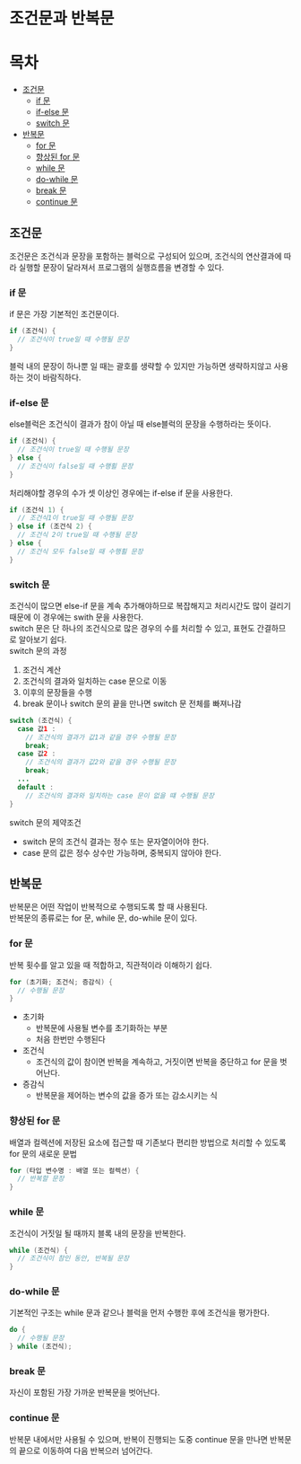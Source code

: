 <h1>조건문과 반복문</h1>
<h1>목차</h1>

- [조건문](#조건문)
  - [if 문](#if-문)
  - [if-else 문](#if-else-문)
  - [switch 문](#switch-문)
- [반복문](#반복문)
  - [for 문](#for-문)
  - [향상된 for 문](#향상된-for-문)
  - [while 문](#while-문)
  - [do-while 문](#do-while-문)
  - [break 문](#break-문)
  - [continue 문](#continue-문)

## 조건문
조건문은 조건식과 문장을 포함하는 블럭으로 구성되어 있으며, 조건식의 연산결과에 따라 실행할 문장이 달라져서 프로그램의 실행흐름을 변경할 수 있다.

### if 문
if 문은 가장 기본적인 조건문이다.
```java
if (조건식) {
  // 조건식이 true일 때 수행될 문장
}
```
블럭 내의 문장이 하나뿐 일 때는 괄호를 생략할 수 있지만 가능하면 생략하지않고 사용하는 것이 바람직하다.

### if-else 문
else블럭은 조건식이 결과가 참이 아닐 때 else블럭의 문장을 수행하라는 뜻이다.
```java
if (조건식) {
  // 조건식이 true일 때 수행될 문장
} else {
  // 조건식이 false일 때 수행횔 문장
}
```
처리해야할 경우의 수가 셋 이상인 경우에는 if-else if 문을 사용한다.
```java
if (조건식 1) {
  // 조건식1이 true일 때 수행될 문장
} else if (조건식 2) {
  // 조건식 2이 true일 때 수행될 문장
} else {
  // 조건식 모두 false일 때 수행횔 문장
}
```

### switch 문
조건식이 많으면 else-if 문을 계속 추가해야하므로 복잡해지고 처리시간도 많이 걸리기 때문에 이 경우에는 swith 문을 사용한다.   
switch 문은 단 하나의 조건식으로 많은 경우의 수를 처리할 수 있고, 표현도 간결하므로 알아보기 쉽다.   
switch 문의 과정
1. 조건식 계산
2. 조건식의 결과와 일치하는 case 문으로 이동
3. 이후의 문장들을 수행
4. break 문이나 switch 문의 끝을 만나면 switch 문 전체를 빠져나감

```java
switch (조건식) {
  case 값1 : 
    // 조건식의 결과가 값1과 같을 경우 수행될 문장
    break;
  case 값2 : 
    // 조건식의 결과가 값2와 같을 경우 수행될 문장
    break;
  ...
  default : 
    // 조건식의 결과와 일치하는 case 문이 없을 떄 수행될 문장
}
```
switch 문의 제약조건
- switch 문의 조건식 결과는 정수 또는 문자열이어야 한다.
- case 문의 값은 정수 상수만 가능하며, 중복되지 않아야 한다.

## 반복문
반복문은 어떤 작업이 반복적으로 수행되도록 할 때 사용된다.   
반복문의 종류로는 for 문, while 문, do-while 문이 있다.

### for 문
반복 횟수를 알고 있을 때 적합하고, 직관적이라 이해하기 쉽다.
```java
for (초기화; 조건식; 증감식) {
  // 수행될 문장
}
```
- 초기화
  - 반복문에 사용될 변수를 초기화하는 부분
  - 처음 한번만 수행된다
- 조건식
  - 조건식의 값이 참이면 반복을 계속하고, 거짓이면 반복을 중단하고 for 문을 벗어난다.
- 증감식
  - 반복문을 제어하는 변수의 값을 증가 또는 감소시키는 식

### 향상된 for 문
배열과 컬렉션에 저장된 요소에 접근할 때 기존보다 편리한 방법으로 처리할 수 있도록 for 문의 새로운 문법
```java
for (타입 변수명 : 배열 또는 컬렉션) {
  // 반복할 문장
}
```

### while 문
조건식이 거짓일 될 때까지 블록 내의 문장을 반복한다.
```java
while (조건식) {
  // 조건식이 참인 동안, 반복될 문장
}
```

### do-while 문
기본적인 구조는 while 문과 같으나 블럭을 먼저 수행한 후에 조건식을 평가한다.
```java
do {
  // 수행될 문장
} while (조건식);
```

### break 문
자신이 포함된 가장 가까운 반복문을 벗어난다.

### continue 문
반복문 내에서만 사용될 수 있으며, 반복이 진행되는 도중 continue 문을 만나면 반복문의 끝으로 이동하여 다음 반복으러 넘어간다.